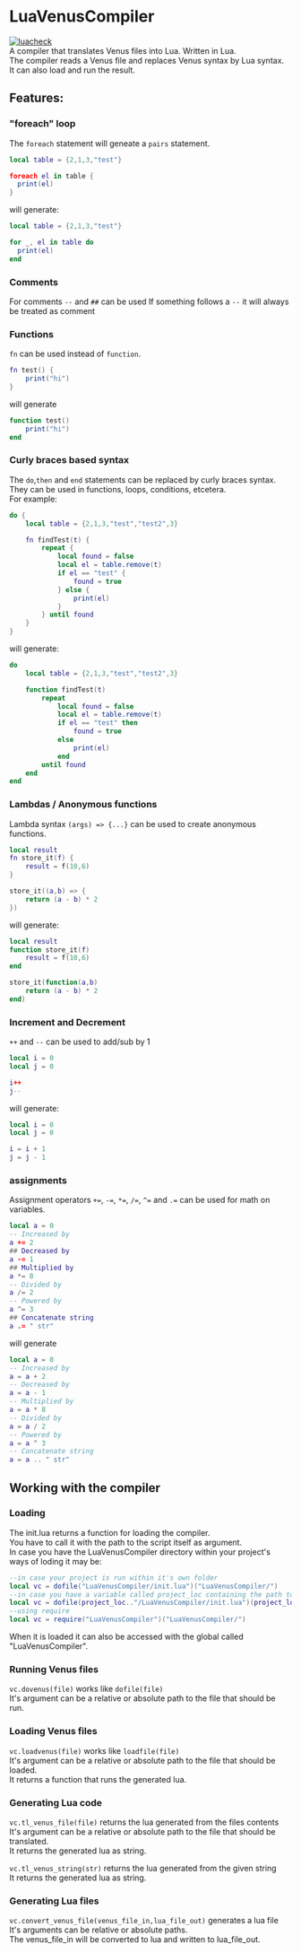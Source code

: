 # LuaVenusCompiler
[![luacheck][luacheck badge]][luacheck workflow]  
A compiler that translates Venus files into Lua. Written in Lua.  
The compiler reads a Venus file and replaces Venus syntax by Lua syntax.  
It can also load and run the result.

## Features:
### "foreach" loop
The `foreach` statement will geneate a `pairs` statement.
```lua
local table = {2,1,3,"test"}

foreach el in table {
  print(el)
}
```
will generate:
```lua
local table = {2,1,3,"test"}

for _, el in table do
  print(el)
end
```

### Comments
For comments `--` and `##` can be used
If something follows a `--` it will always be treated as comment


### Functions
`fn` can be used instead of `function`.
```lua
fn test() {
	print("hi")
}
```
will generate
```lua
function test()
	print("hi")
end
```

### Curly braces based syntax
The `do`,`then` and `end` statements can be replaced by curly braces syntax.  
They can be used in functions, loops, conditions, etcetera.  
For example:
```lua
do {
	local table = {2,1,3,"test","test2",3}

	fn findTest(t) {
		repeat {
			local found = false
			local el = table.remove(t)
			if el == "test" {
				found = true
			} else {
				print(el)
			}
		} until found
	}
}
```
will generate:
```lua
do
	local table = {2,1,3,"test","test2",3}

	function findTest(t) 
		repeat
			local found = false
			local el = table.remove(t)
			if el == "test" then
				found = true
			else
				print(el)
			end
		until found
	end
end
```

### Lambdas / Anonymous functions
Lambda syntax `(args) => {...}` can be used to create anonymous functions.
```lua
local result
fn store_it(f) {
	result = f(10,6)
}

store_it((a,b) => {
	return (a - b) * 2
})
```
will generate:
```lua
local result
function store_it(f)
	result = f(10,6)
end

store_it(function(a,b)
	return (a - b) * 2
end)
```

### Increment and Decrement
`++` and `--` can be used to add/sub by 1
```lua
local i = 0
local j = 0

i++
j--
```
will generate:
```lua
local i = 0
local j = 0

i = i + 1
j = j - 1
```

### assignments
Assignment operators `+=`, `-=`, `*=`, `/=`, `^=` and `.=` can be used for math on variables.
```lua
local a = 0
-- Increased by
a += 2
## Decreased by
a -= 1
## Multiplied by
a *= 8
-- Divided by
a /= 2
-- Powered by
a ^= 3
## Concatenate string
a .= " str"
```
will generate
```lua
local a = 0
-- Increased by
a = a + 2
-- Decreased by
a = a - 1
-- Multiplied by
a = a * 8
-- Divided by
a = a / 2
-- Powered by
a = a ^ 3
-- Concatenate string
a = a .. " str"
```

## Working with the compiler
### Loading 
The init.lua returns a function for loading the compiler.  
You have to call it with the path to the script itself as argument.  
In case you have the LuaVenusCompiler directory within your project's  
ways of loding it may be:
```lua
--in case your project is run within it's own folder
local vc = dofile("LuaVenusCompiler/init.lua")("LuaVenusCompiler/")
--in case you have a variable called project_loc containing the path to your projects folder
local vc = dofile(project_loc.."/LuaVenusCompiler/init.lua")(project_loc.."/LuaVenusCompiler/")
--using require
local vc = require("LuaVenusCompiler")("LuaVenusCompiler/")
```
When it is loaded it can also be accessed with the global called "LuaVenusCompiler".

### Running Venus files
`vc.dovenus(file)` works like `dofile(file)`  
It's argument can be a relative or absolute path to the file that should be run.

### Loading Venus files
`vc.loadvenus(file)` works like `loadfile(file)`  
It's argument can be a relative or absolute path to the file that should be loaded.  
It returns a function that runs the generated lua.

### Generating Lua code
`vc.tl_venus_file(file)` returns the lua generated from the files contents  
It's argument can be a relative or absolute path to the file that should be translated.  
It returns the generated lua as string.

`vc.tl_venus_string(str)` returns the lua generated from the given string  
It returns the generated lua as string.

### Generating Lua files
`vc.convert_venus_file(venus_file_in,lua_file_out)` generates a lua file  
It's arguments can be relative or absolute paths.  
The venus_file_in will be converted to lua and written to lua_file_out.

[luacheck badge]: https://github.com/theFox6/LuaVenusCompiler/workflows/luacheck/badge.svg
[luacheck workflow]: https://github.com/theFox6/LuaVenusCompiler/actions?query=workflow%3Aluacheck

